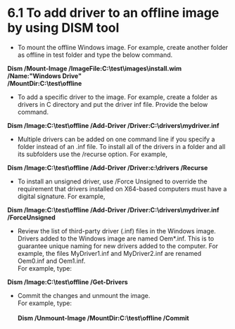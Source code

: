 # 6.1 To add driver to an offline image by using DISM tool

* To mount the offline Windows image. For example, create another folder as offline in test folder and type the below command.

&#x20;                **Dism /Mount-Image /ImageFile:C:\test\images\install.wim /Name:"Windows Drive"**   \
&#x20;                **/MountDir:C:\test\offline**

* To add a specific driver to the image. For example, create a folder as drivers in C directory and put the driver inf file. Provide the below command.

&#x20;               **Dism /Image:C:\test\offline /Add-Driver /Driver:C:\drivers\mydriver.inf**

* Multiple drivers can be added on one command line if you specify a folder instead of an .inf file. To install all of the drivers in a folder and all its subfolders use the /recurse option. For example,

&#x20;                **Dism /Image:C:\test\offline /Add-Driver /Driver:c:\drivers /Recurse**

* To install an unsigned driver, use /Force Unsigned to override the requirement that drivers installed on X64-based computers must have a digital signature. For example,

&#x20;               **Dism /Image:C:\test\offline /Add-Driver /Driver:C:\drivers\mydriver.inf /ForceUnsigned**

* Review the list of third-party driver (.inf) files in the Windows image. Drivers added to the Windows image are named Oem\*.inf. This is to guarantee unique naming for new drivers added to the computer. For example, the files MyDriver1.inf and MyDriver2.inf are renamed Oem0.inf and Oem1.inf. \
  For example, type:

&#x20;                **Dism /Image:C:\test\offline /Get-Drivers**

* Commit the changes and unmount the image. \
  For example, type: \
  \
  &#x20;        **Dism /Unmount-Image /MountDir:C:\test\offline /Commit**
